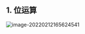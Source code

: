 ## 1. 位运算

![image-20220212165624541](C:\Users\zayn\AppData\Roaming\Typora\typora-user-images\image-20220212165624541.png)